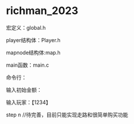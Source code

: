 # richman_2023

宏定义：global.h

player结构体：Player.h

mapnode结构体:map.h

main函数：main.c


命令行：

输入初始金额：

输入玩家：【1234】

step n //待完善，目前只能实现走路和很简单购买功能
